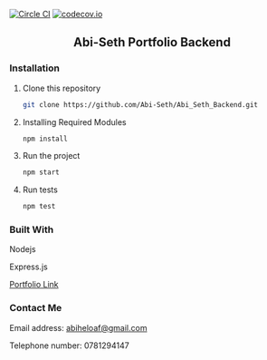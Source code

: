 [![Circle CI](https://circleci.com/gh/Abi-Seth/Abi_Seth_Backend.svg?style=shield)](https://circleci.com/gh/Abi-Seth/Abi_Seth_Backend) [![codecov.io](https://codecov.io/github/Abi-Seth/Abi_Seth_Backend/coverage.svg?branch=master)](https://codecov.io/github/Abi-Seth/Abi_Seth_Backend/)


<div align="center">
  <h2>Abi-Seth Portfolio Backend</h2>
</div>

### Installation

1. Clone this repository
   ```sh
   git clone https://github.com/Abi-Seth/Abi_Seth_Backend.git
   ```
2. Installing Required Modules
   ```sh
   npm install
   ```
2. Run the project
   ```sh
   npm start
   ```

2. Run tests
   ```sh
   npm test
   ```

### Built With

<div>
  <p>Nodejs</p>
  <p>Express.js</p>
</div>

<div>
  <p><a href="abi-seth.vercel.app">Portfolio Link</a></p>
</div>

### Contact Me

<div>
  <p>Email address: <a href="mailto:abiheloaf@gmail.com">abiheloaf@gmail.com</a></p>
  <p>Telephone number: 0781294147</p>
</div>

